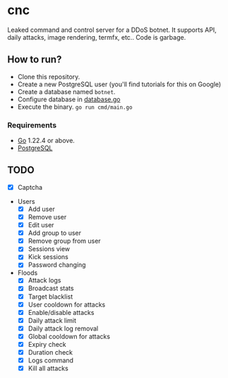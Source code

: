# cnc

Leaked command and control server for a DDoS botnet.
It supports API, daily attacks, image rendering, termfx, etc..
Code is garbage.

## How to run?

 - Clone this repository.
 - Create a new PostgreSQL user (you'll find tutorials for this on Google)
 - Create a database named `botnet`.
 - Configure database in [database.go](https://github.com/reaisuru/cnc/blob/main/internal/database/database.go)
 - Execute the binary. `go run cmd/main.go`

### Requirements
 - [Go](https://go.dev) 1.22.4 or above.
 - [PostgreSQL](https://www.postgresql.org/)

##  TODO

- [x] Captcha
- Users
  - [x] Add user
  - [x] Remove user
  - [x] Edit user
  - [x] Add group to user
  - [x] Remove group from user
  - [x] Sessions view
  - [x] Kick sessions
  - [x] Password changíng
- Floods
  - [x] Attack logs
  - [x] Broadcast stats
  - [x] Target blacklist
  - [x] User cooldown for attacks
  - [x] Enable/disable attacks
  - [x] Daily attack limit
  - [x] Daily attack log removal
  - [x] Global cooldown for attacks
  - [x] Expiry check
  - [x] Duration check
  - [x] Logs command
  - [x] Kill all attacks
